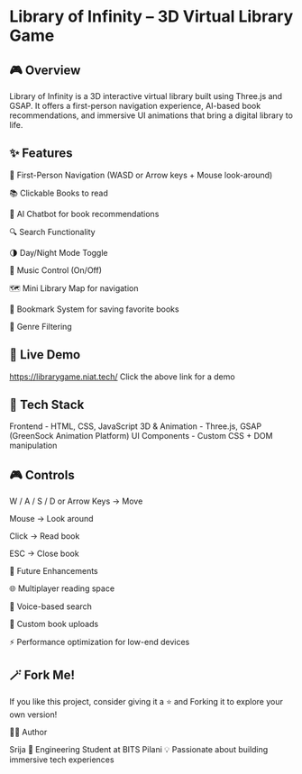 # Library of Infinity – 3D Virtual Library Game

## 🎮 Overview

Library of Infinity is a 3D interactive virtual library built using Three.js and GSAP.
It offers a first-person navigation experience, AI-based book recommendations, and immersive UI animations that bring a digital library to life.

## ✨ Features

🧭 First-Person Navigation (WASD or Arrow keys + Mouse look-around)

📚 Clickable Books to read

🤖 AI Chatbot for book recommendations

🔍 Search Functionality

🌗 Day/Night Mode Toggle

🎵 Music Control (On/Off)

🗺️ Mini Library Map for navigation

💾 Bookmark System for saving favorite books

📂 Genre Filtering

## 🚀 Live Demo

https://librarygame.niat.tech/
Click the above link for a demo

## 🧠 Tech Stack

Frontend - HTML, CSS, JavaScript
3D & Animation - Three.js, GSAP (GreenSock Animation Platform)
UI Components - Custom CSS + DOM manipulation

## 🎮 Controls

W / A / S / D or Arrow Keys → Move

Mouse → Look around

Click → Read book

ESC → Close book

🧭 Future Enhancements

🌐 Multiplayer reading space

💬 Voice-based search

📖 Custom book uploads

⚡ Performance optimization for low-end devices

## 🪄 Fork Me!

If you like this project, consider giving it a ⭐ and Forking it
 to explore your own version!

👩‍💻 Author

Srija
🚀 Engineering Student at BITS Pilani
💡 Passionate about building immersive tech experiences
